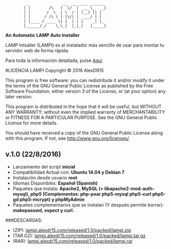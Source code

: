              _               __  __ ____ ______
            | |        /\   |  \/  |  __ \_   _|
            | |       /  \  | \  / | |__) || |  
            | |      / /\ \ | |\/| |  ___/ | |  
            | |____ / ____ \| |  | | |    _| |_ 
            |______/_/    \_\_|  |_|_|   |_____| 

**An Automatic LAMP Auto Installer**

LAMP Intsaller (LAMPI) es el instalador más sencillo de usar para montar tu servidor web de forma rápida.

Para toda la información detallada, pulse [Aquí](http://lampi.alexdr15.com/INFO.txt)

#LICENCIA
LAMPI Copyright © 2016 AlexDR15

This program is free software: you can redistribute it and/or modify
it under the terms of the GNU General Public License as published by
the Free Software Foundation, either version 3 of the License, or
(at your option) any later version.

This program is distributed in the hope that it will be useful,
but WITHOUT ANY WARRANTY; without even the implied warranty of
MERCHANTABILITY or FITNESS FOR A PARTICULAR PURPOSE.  See the
GNU General Public License for more details.

You should have received a copy of the GNU General Public License
along with this program.  If not, see <http://www.gnu.org/licenses/>.

## v.1.0 (22/8/2016)
* Lanzamiento del script **inicial**
* Compatibilidad Actual con: **Ubuntu 14.04 y Debian 7**
* Instalación desde usuario **root**
* Idiomas Disponibles: **Español (Spanish)**
* Paquetes que instala: **Apache2, MySQL (+ libapache2-mod-auth-mysql), php5 (Complementos: php-pear php5-mysql php5-curl php5-gd php5-mcrypt) y phpMyAdmin**
* Paquetes complementarios que se instalan (Y después permite borrar): **makepasswd, expect y curl.**

###DESCARGAS:
* (ZIP): [lampi.alexdr15.com/released/1.0/packed/lampi.zip](lampi.alexdr15.com/released/1.0/packed/lampi.zip)
* (TAR.GZ): [lampi.alexdr15.com/released/1.0/packed/lampi.tar.gz](lampi.alexdr15.com/released/1.0/packed/lampi.tar.gz)
* (RAR): [lampi.alexdr15.com/released/1.0/packed/lampi.rar](lampi.alexdr15.com/released/1.0/packed/lampi.rar)
